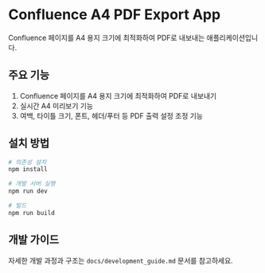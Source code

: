 # Confluence A4 PDF Export App

Confluence 페이지를 A4 용지 크기에 최적화하여 PDF로 내보내는 애플리케이션입니다.

## 주요 기능

1. Confluence 페이지를 A4 용지 크기에 최적화하여 PDF로 내보내기
2. 실시간 A4 미리보기 기능
3. 여백, 타이틀 크기, 폰트, 헤더/푸터 등 PDF 출력 설정 조정 기능

## 설치 방법

```bash
# 의존성 설치
npm install

# 개발 서버 실행
npm run dev

# 빌드
npm run build
```

## 개발 가이드

자세한 개발 과정과 구조는 `docs/development_guide.md` 문서를 참고하세요. 